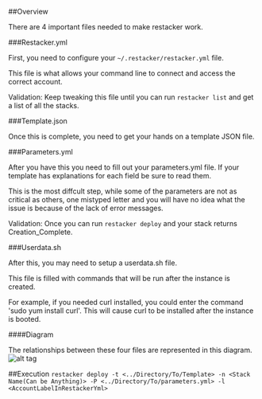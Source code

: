 ##Overview

There are 4 important files needed to make restacker work.

###Restacker.yml

First, you need to configure your `~/.restacker/restacker.yml` file.

This file is what allows your command line to connect and access the correct account.

Validation:
Keep tweaking this file until you can run `restacker list` and get a list of all the stacks.

###Template.json

Once this is complete, you need to get your hands on a template JSON file.

###Parameters.yml

After you have this you need to fill out your parameters.yml file. If your template has explanations for each field be sure to read them. 

This is the most diffcult step, while some of the parameters are not as critical as others, one mistyped letter and you will have no idea what the issue is because of the lack of error messages. 

Validation:
Once you can run `restacker deploy` and your stack returns Creation_Complete.

###Userdata.sh

After this, you may need to setup a userdata.sh file. 

This file is filled with commands that will be run after the instance is created. 

For example, if you needed curl installed, you could enter the command 'sudo yum install curl'. This will cause curl to be installed after the instance is booted.

####Diagram

The relationships between these four files are represented in this diagram.
![alt tag](Restacker.png)

##Execution
`restacker deploy -t <../Directory/To/Template> -n <Stack Name(Can be Anything)> -P <../Directory/To/parameters.yml> -l <AccountLabelInRestackerYml>`
